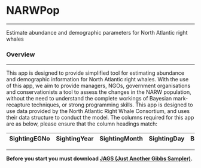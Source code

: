 # NARWPop
***
 Estimate abundance and demographic parameters for North Atlantic right whales

### Overview
***
This app is designed to provide simplified tool for estimating abundance and demographic information for North Atlantic right whales. With the use of this app, we aim to provide managers, NGOs, government organisations and conservationists a tool to assess the changes in the NARW population, without the need to understand the complete workings of Bayesian mark-recapture techniques, or strong programming skills. 
This app is designed to use data provided by the North Atlantic Right Whale Consortium, and uses their data structure to conduct the model.
The columns required for this app are as below, please ensure that the column headings match:

SightingEGNo | SightingYear | SightingMonth | SightingDay | Behaviors
-------------|--------------|---------------|-------------|------------
_________________________________________________________________________


**Before you start you must download [JAGS (Just Another Gibbs Sampler)](https://sourceforge.net/projects/mcmc-jags/files/JAGS/4.x/).**



